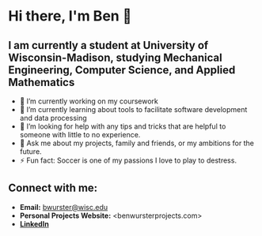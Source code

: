 <!--
**BWurster/BWurster** is a ✨ _special_ ✨ repository because its `README.md` (this file) appears on your GitHub profile.
-->

# Hi there, I'm Ben 👋

## I am currently a student at University of Wisconsin-Madison, studying Mechanical Engineering, Computer Science, and Applied Mathematics
- 🔭 I’m currently working on my coursework
- 🌱 I’m currently learning about tools to facilitate software development and data processing
- 🤔 I’m looking for help with any tips and tricks that are helpful to someone with little to no experience.
- 💬 Ask me about my projects, family and friends, or my ambitions for the future.
- ⚡ Fun fact: Soccer is one of my passions I love to play to destress.

## Connect with me:
- **Email:** <bwurster@wisc.edu>
- **Personal Projects Website:** <benwursterprojects.com>
- **[LinkedIn](https://www.linkedin.com/in/benjamin-wurster/)**